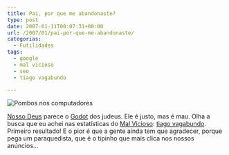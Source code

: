 ```yaml
---
title: Pai, por que me abandonaste?
type: post
date: 2007-01-11T00:07:31+00:00
url: /2007/01/pai-por-que-me-abandonaste/
categorias:
  - Futilidades
tags:
  - google
  - mal vicioso
  - seo
  - tiago vagabundo

---
```

![Pombos nos computadores](/wp-content/uploads/2007/01/pigeon_system-_1__1725614a.gif)

[Nosso Deus][1] parece o [Godot][2] dos judeus. Ele é justo, mas é mau. Olha a busca que eu achei nas estatísticas do [Mal Vicioso][3]: [tiago vagabundo][4]. Primeiro resultado! E o pior é que a gente ainda tem que agradecer, porque pega um paraquedista, que é o tipinho que mais clica nos nossos anúncios…

 [1]: http://www.google.com
 [2]: http://1001gatos.org/julgandogodot-post/
 [3]: http://malvicioso.com/
 [4]: http://www.google.com/search?q=tiago+vagabundo

